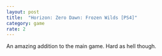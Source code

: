```yaml
---
layout: post
title:  "Horizon: Zero Dawn: Frozen Wilds [PS4]"
category: game
rate: 2
---
```


An amazing addition to the main game. Hard as hell though.